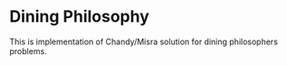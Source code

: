 # Dining Philosophy

 This is implementation of Chandy/Misra solution for dining philosophers problems.  